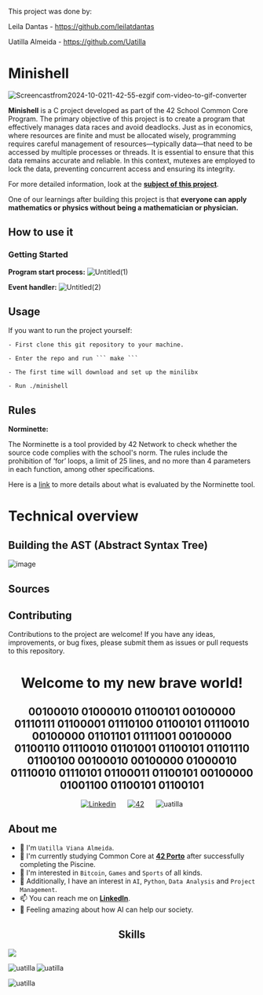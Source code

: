 This project was done by:

Leila Dantas - https://github.com/leilatdantas

Uatilla  Almeida - https://github.com/Uatilla

# Minishell
![Screencastfrom2024-10-0211-42-55-ezgif com-video-to-gif-converter](https://github.com/user-attachments/assets/4b41ef52-b0bd-4490-b691-3bc39729518d)



**Minishell** is a C project developed as part of the 42 School Common Core Program. The primary objective of this project is to create a program that effectively manages data races and avoid deadlocks. Just as in economics, where resources are finite and must be allocated wisely, programming requires careful management of resources—typically data—that need to be accessed by multiple processes or threads. It is essential to ensure that this data remains accurate and reliable. In this context, mutexes are employed to lock the data, preventing concurrent access and ensuring its integrity.

For more detailed information, look at the [**subject of this project**](https://cdn.intra.42.fr/pdf/pdf/138384/en.subject.pdf).

One of our learnings after building this project is that **everyone can apply mathematics or physics without being a mathematician or physician.**

## How to use it

### Getting Started
**Program start process:**
![Untitled(1)](https://github.com/user-attachments/assets/6ba44dce-98b3-41d8-92f4-3262e822bb91)

**Event handler:**
![Untitled(2)](https://github.com/user-attachments/assets/25738721-7ddf-4647-812f-f013c1d59bd0)



## Usage

If you want to run the project yourself:

	- First clone this git repository to your machine.
 
	- Enter the repo and run ``` make ```
 
	- The first time will download and set up the minilibx
 
	- Run ./minishell

## Rules

**Norminette:**

The Norminette is a tool provided by 42 Network to check whether the source code complies with the school's norm. The rules include the prohibition of ‘for’ loops, a limit of 25 lines, and no more than 4 parameters in each function, among other specifications.

Here is a [link](https://github.com/gdamion/Norminette/blob/master/norme.en.pdf) to more details about what is evaluated by the Norminette tool.


# Technical overview

## Building the AST (Abstract Syntax Tree)

![image](https://github.com/user-attachments/assets/f54d8149-0cf9-40b4-8d0b-a80fff469ff5)



## Sources



## Contributing

Contributions to the project are welcome! If you have any ideas, improvements, or bug fixes, please submit them as issues or pull requests to this repository.

<div align="center">
  <h1><b>Welcome to my new brave world!</b></h1> 
  <h2><b>00100010 01000010 01100101 00100000 01110111 01100001 01110100 01100101 01110010 00100000 01101101 01111001 00100000 01100110 01110010 01101001 01100101 01101110 01100100 00100010 00100000 01000010 01110010 01110101 01100011 01100101 00100000 01001100 01100101 01100101</b></h2>
</div>

<!---
SMALL ICONS
--->
<div style="text-align: center;">
  <a href='https://www.linkedin.com/in/uatilla' target="_blank" style="display: inline-block; margin: 0 10px;">
    <img alt='Linkedin' src='https://img.shields.io/badge/LinkedIn-100000?style=flat&logo=Linkedin&logoColor=white&labelColor=0A66C2&color=0A66C2'/>
  </a>
  <a href='https://profile.intra.42.fr/users/uviana-a' target="_blank" style="display: inline-block; margin: 0 10px;">
    <img alt='42' src='https://img.shields.io/badge/Porto-100000?style=flat&logo=42&logoColor=white&labelColor=000000&color=000000'/>
  </a>
  <img src="https://komarev.com/ghpvc/?username=uatilla&label=Profile%20views&color=0e75b6&style=flat" alt="uatilla" style="display: inline-block; margin: 0 10px;" />
</div>


## About me

- 👋 I'm `Uatilla Viana Almeida`.
- 🌱 I'm currently studying Common Core at [**42 Porto**](https://www.42porto.com) after successfully completing the Piscine.
- 👀 I'm interested in `Bitcoin`, `Games` and `Sports` of all kinds.
- 🚀 Additionally, I have an interest in `AI`, `Python`, `Data Analysis` and `Project Management`.
- 📫 You can reach me on [**LinkedIn**](https://www.linkedin.com/in/uatilla/).
- 🤔 Feeling amazing about how AI can help our society.

<div align="center">

## Skills
<p align="left">
  <a href="https://skillicons.dev">
    <img src="https://skillicons.dev/icons?i=c,python,git,github,bash,linux,vim,vscode,sketchup,sql" />
  </a>
</p>

<p><img align="left" src="https://github-readme-stats.vercel.app/api/top-langs?username=uatilla&show_icons=true&locale=en&layout=compact" alt="uatilla" /></p>

<p>&nbsp;<img align="left" src="https://github-readme-stats.vercel.app/api?username=uatilla&show_icons=true&locale=en" alt="uatilla" /></p>

<p><img align="left" src="https://github-readme-streak-stats.herokuapp.com/?user=uatilla&" alt="uatilla" /></p>

